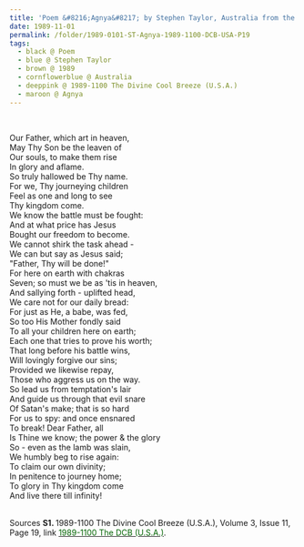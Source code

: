 ```yaml
---
title: 'Poem &#8216;Agnya&#8217; by Stephen Taylor, Australia from the 1989-1100 The Divine Cool Breeze (U.S.A.), Volume 3, Issue 11, Page 19'
date: 1989-11-01
permalink: /folder/1989-0101-ST-Agnya-1989-1100-DCB-USA-P19
tags:
  - black @ Poem
  - blue @ Stephen Taylor
  - brown @ 1989
  - cornflowerblue @ Australia
  - deeppink @ 1989-1100 The Divine Cool Breeze (U.S.A.)
  - maroon @ Agnya
---
```


<br>

<p>
Our Father, which art in heaven,<br>
May Thy Son be the leaven of<br>
Our souls, to make them rise<br>
In glory and aflame.<br>
So truly hallowed be Thy name.<br>
For we, Thy journeying children<br>
Feel as one and long to see<br>
Thy kingdom come.<br>
We know the battle must be fought:<br>
And at what price has Jesus<br>
Bought our freedom to become.<br>
We cannot shirk the task ahead -<br>
We can but say as Jesus said;<br>
"Father, Thy will be done!"<br>
For here on earth with chakras<br>
Seven; so must we be as 'tis in heaven,<br>
And sallying forth - uplifted head,<br>
We care not for our daily bread:<br>
For just as He, a babe, was fed,<br>
So too His Mother fondly said<br>
To all your children here on earth;<br>
Each one that tries to prove his worth;<br>
That long before his battle wins,<br>
Will lovingly forgive our sins;<br>
Provided we likewise repay,<br>
Those who aggress us on the way.<br>
So lead us from temptation's lair<br>
And guide us through that evil snare<br>
Of Satan's make; that is so hard<br>
For us to spy: and once ensnared<br>
To break! Dear Father, all<br>
Is Thine we know; the power & the glory<br>
So - even as the lamb was slain,<br>
We humbly beg to rise again:<br>
To claim our own divinity;<br>
In penitence to journey home;<br>
To glory in Thy kingdom come<br>
And live there till infinity!
</p>

<br>

<wave-list>
<list-title color="DarkSeaGreen" width="40">Sources</list-title>
  <list-item color="BlanchedAlmond"  width="280"><b>S1. </b> 1989-1100 The Divine Cool Breeze (U.S.A.), Volume 3, Issue 11, Page 19, link <a href="https://b286c762-1c9b-468d-afbf-9f039b298299.usrfiles.com/ugd/b286c7_24ae2f157bad404ebe485654200863a4.pdf"><font color="DarkGreen">1989-1100 The DCB (U.S.A.)</font></a>.</list-item>
</wave-list>